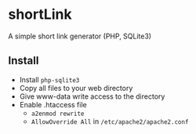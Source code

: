 # shortLink
A simple short link generator (PHP, SQLite3)

## Install

- Install `php-sqlite3`
- Copy all files to your web directory
- Give www-data write access to the directory
- Enable .htaccess file
    - `a2enmod rewrite`
    - `AllowOverride All` in `/etc/apache2/apache2.conf`